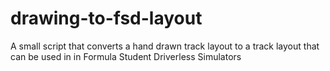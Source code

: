# drawing-to-fsd-layout
A small script that converts a hand drawn track layout to a track layout that can be used in in Formula Student Driverless Simulators

